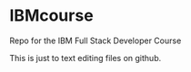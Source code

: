 # IBMcourse
Repo for the IBM Full Stack Developer Course

This is just to text editing files on github.
